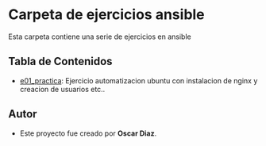 # Carpeta de ejercicios ansible

Esta carpeta contiene una serie de ejercicios en ansible

## Tabla de Contenidos

- [e01_practica](./e01_practica/): Ejercicio automatizacion ubuntu con instalacion de nginx y creacion de usuarios etc..


## Autor

- Este proyecto fue creado por **Oscar Diaz**.